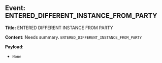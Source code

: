 ## Event: ENTERED_DIFFERENT_INSTANCE_FROM_PARTY

**Title:** ENTERED DIFFERENT INSTANCE FROM PARTY

**Content:**
Needs summary.
`ENTERED_DIFFERENT_INSTANCE_FROM_PARTY`

**Payload:**
- `None`